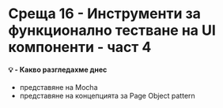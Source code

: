 # Среща 16 - Инструменти за функционално тестване на UI компоненти - част 4

#### 💡 - Какво разгледахме днес
- представяне на Mocha
- представяне на концепцията за Page Object pattern